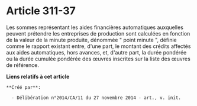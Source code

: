 # Article 311-37

Les sommes représentant les aides financières automatiques auxquelles peuvent prétendre les entreprises de production sont
calculées en fonction de la valeur de la minute produite, dénommée " point minute ", définie comme le rapport existant entre,
d'une part, le montant des crédits affectés aux aides automatiques, hors avances, et, d'autre part, la durée pondérée ou la
durée cumulée pondérée des œuvres inscrites sur la liste des œuvres de référence.

**Liens relatifs à cet article**

	**Créé par**:

	  - Délibération n°2014/CA/11 du 27 novembre 2014 - art., v. init.
